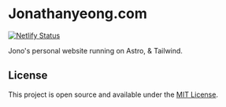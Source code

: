# Jonathanyeong.com

[![Netlify Status](https://api.netlify.com/api/v1/badges/02bff8b6-f2e0-4381-8c89-14d098aba258/deploy-status)](https://app.netlify.com/sites/brilliant-moonbeam-1e2ea1/deploys)

Jono's personal website running on Astro, & Tailwind.

## License

This project is open source and available under the [MIT License](LICENSE).